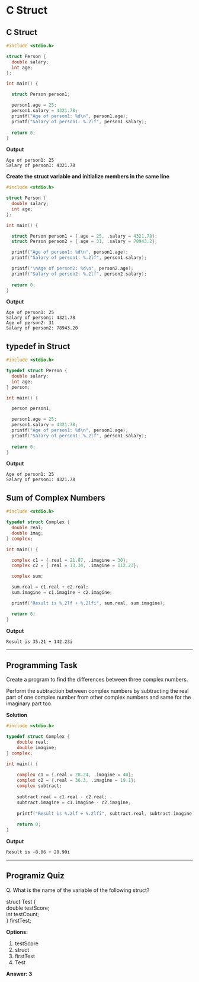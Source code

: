 # C Struct

## C Struct

```c
#include <stdio.h>

struct Person {
  double salary;
  int age;
};

int main() {

  struct Person person1;

  person1.age = 25;
  person1.salary = 4321.78;
  printf("Age of person1: %d\n", person1.age);
  printf("Salary of person1: %.2lf", person1.salary);
  
  return 0;
}

```
**Output**
```
Age of person1: 25
Salary of person1: 4321.78

```
**Create the struct variable and initialize members in the same line**
```c
#include <stdio.h>

struct Person {
  double salary;
  int age;
};

int main() {

  struct Person person1 = {.age = 25, .salary = 4321.78};
  struct Person person2 = {.age = 31, .salary = 78943.2};

  printf("Age of person1: %d\n", person1.age);
  printf("Salary of person1: %.2lf", person1.salary);

  printf("\nAge of person2: %d\n", person2.age);
  printf("Salary of person2: %.2lf", person2.salary); 
  
  return 0;
}

```
**Output**
```
Age of person1: 25
Salary of person1: 4321.78
Age of person2: 31
Salary of person2: 78943.20
```
## typedef in Struct

```c
#include <stdio.h>

typedef struct Person {
  double salary;
  int age;
} person;

int main() {

  person person1;

  person1.age = 25;
  person1.salary = 4321.78;
  printf("Age of person1: %d\n", person1.age);
  printf("Salary of person1: %.2lf", person1.salary);
  
  return 0;
}

```
**Output**
```
Age of person1: 25
Salary of person1: 4321.78

```
## Sum of Complex Numbers

```c
#include <stdio.h>

typedef struct Complex {
  double real;
  double imag;
} complex;

int main() {

  complex c1 = {.real = 21.87, .imagine = 30};
  complex c2 = {.real = 13.34, .imagine = 112.23};

  complex sum;

  sum.real = c1.real + c2.real;
  sum.imagine = c1.imagine + c2.imagine;

  printf("Result is %.2lf + %.2lfi", sum.real, sum.imagine);

  return 0;
}

```
**Output**
```
Result is 35.21 + 142.23i
```
---

## Programming Task
Create a program to find the differences between three complex numbers.

Perform the subtraction between complex numbers by subtracting the real part of one complex number from other complex numbers and same for the imaginary part too.

**Solution**
```c
#include <stdio.h>

typedef struct Complex {
    double real;
    double imagine;
} complex;

int main() {
    
    complex c1 = {.real = 28.24, .imagine = 40};
    complex c2 = {.real = 36.3, .imagine = 19.1};
    complex subtract;
    
    subtract.real = c1.real - c2.real;
    subtract.imagine = c1.imagine - c2.imagine;
    
    printf("Result is %.2lf + %.2lfi", subtract.real, subtract.imagine);
    
    return 0;
}
```

**Output**
```
Result is -8.06 + 20.90i
```
---
 
## Programiz Quiz
 
Q. What is the name of the variable of the following struct?  

struct Test {  
    double testScore;  
    int testCount;  
} firstTest;


**Options:**
1. testScore
1. struct
1. firstTest
1. Test

**Answer: 3**


